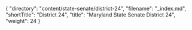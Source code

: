 {
  "directory": "content/state-senate/district-24",
  "filename": "_index.md",
  "shortTitle": "District 24",
  "title": "Maryland State Senate District 24",
  "weight": 24
}
